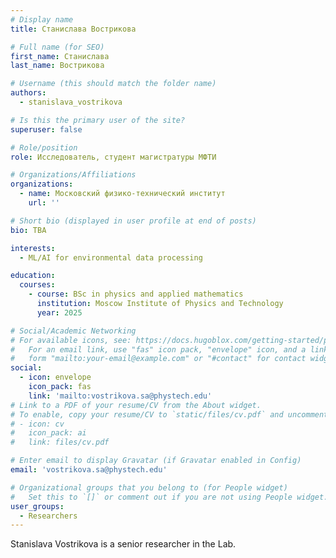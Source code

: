 ```yaml
---
# Display name
title: Станислава Вострикова

# Full name (for SEO)
first_name: Станислава
last_name: Вострикова

# Username (this should match the folder name)
authors:
  - stanislava_vostrikova

# Is this the primary user of the site?
superuser: false

# Role/position
role: Исследователь, студент магистратуры МФТИ

# Organizations/Affiliations
organizations:
  - name: Московский физико-технический институт
    url: ''

# Short bio (displayed in user profile at end of posts)
bio: TBA

interests:
  - ML/AI for environmental data processing

education:
  courses:
    - course: BSc in physics and applied mathematics
      institution: Moscow Institute of Physics and Technology
      year: 2025

# Social/Academic Networking
# For available icons, see: https://docs.hugoblox.com/getting-started/page-builder/#icons
#   For an email link, use "fas" icon pack, "envelope" icon, and a link in the
#   form "mailto:your-email@example.com" or "#contact" for contact widget.
social:
  - icon: envelope
    icon_pack: fas
    link: 'mailto:vostrikova.sa@phystech.edu'
# Link to a PDF of your resume/CV from the About widget.
# To enable, copy your resume/CV to `static/files/cv.pdf` and uncomment the lines below.
# - icon: cv
#   icon_pack: ai
#   link: files/cv.pdf

# Enter email to display Gravatar (if Gravatar enabled in Config)
email: 'vostrikova.sa@phystech.edu'

# Organizational groups that you belong to (for People widget)
#   Set this to `[]` or comment out if you are not using People widget.
user_groups:
  - Researchers
---
```


Stanislava Vostrikova is a senior researcher in the Lab.